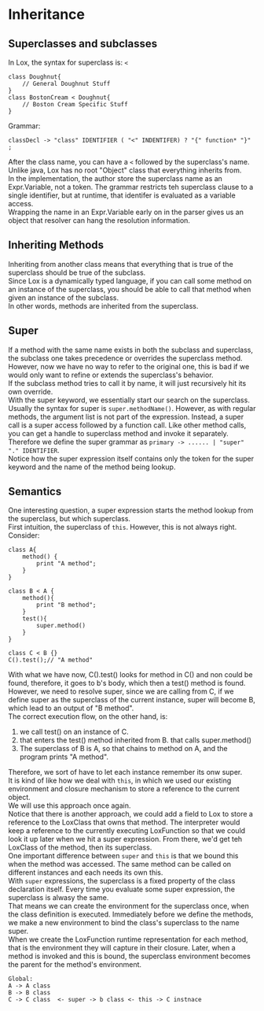 # Inheritance
## Superclasses and subclasses
In Lox, the syntax for superclass is: `<`
````
class Doughnut{
    // General Doughnut Stuff
}
class BostonCream < Doughnut{
    // Boston Cream Specific Stuff
}
````
Grammar:
````
classDecl -> "class" IDENTIFIER ( "<" INDENTIFER) ? "{" function* "}" ;
````
After the class name, you can have a `<` followed by the superclass's name. <br>
Unlike java, Lox has no root "Object" class that everything inherits from.<br>
In the implementation, the author store the superclass name as an Expr.Variable, not a token. The grammar restricts teh superclass clause to a single identifier, but at runtime, that identifer is evaluated as a variable access.<br>
Wrapping the name in an Expr.Variable early on in the parser gives us an object that resolver can hang the resolution information. 

## Inheriting Methods
Inheriting from another class means that everything that is true of the superclass should be true of the subclass.<br>
Since Lox is a dynamically typed language, if you can call some method on an instance of the superclass, you should be able to call that method when given an instance of the subclass.<br>
In other words, methods are inherited from the superclass. <br>

## Super
If a method with the same name exists in both the subclass and superclass, the subclass one takes precedence or overrides the superclass method.<br>
However, now we have no way to refer to the original one, this is bad if we would only want to refine or extends the superclass's behavior.<br>
If the subclass method tries to call it by name, it will just recursively hit its own override. <br>
With the super keyword, we essentially start our search on the superclass.<br>
Usually the syntax for super is ``super.methodName()``. However, as with regular methods, the argument list is not part of the expression. Instead, a super call is a super access followed by a function call. Like other method calls, you can get a handle to superclass method and invoke it separately.<br>
Therefore we define the super grammar as ``primary -> ...... | "super" "." IDENTIFIER``.<br>
Notice how the super expression itself contains only the token for the super keyword and the name of the method being lookup.<br>

## Semantics
One interesting question, a super expression starts the method lookup from the superclass, but which superclass.<br>
First intuition, the superclass of ``this``. However, this is not always right.<br>
Consider:
````
class A{
    method() {
        print "A method";
    }
}

class B < A {
    method(){
        print "B method";
    }
    test(){
        super.method()
    }
}

class C < B {}
C().test();// "A method"
````
With what we have now, C().test() looks for method in C() and non could be found, therefore, it goes to b's body, which then a test() method is found.<br>
However, we need to resolve super, since we are calling from C, if we define super as the superclass of the current instance, super will become B, which lead to an output of "B method".<br>
The correct execution flow, on the other hand, is:
1. we call test() on an instance of C.
2. that enters the test() method inherited from B. that calls super.method()
3. The superclass of B is A, so that chains to method on A, and the program prints "A method".<br>

Therefore, we sort of have to let each instance remember its onw super.<br>
It is kind of like how we deal with `this`, in which we used our existing environment and closure mechanism to store a reference to the current object.<br>
We will use this approach once again.<br>
Notice that there is another approach, we could add a field to Lox to store a reference to the LoxClass that owns that method. The interpreter would keep a reference to the currently executing LoxFunction so that we could look it up later when we hit a super expression. From there, we'd get teh LoxClass of the method, then its superclass.<br>
One important difference between ``super`` and ``this`` is that we bound this when the method was accessed. The same method can be called on different instances and each needs its own this.<br>
With ``super`` expressions, the superclass is a fixed property of the class declaration itself. Every time you evaluate some super expression, the superclass is alwasy the same. <br>
That means we can create the environment for the superclass once, when the class definition is executed. Immediately before we define the methods, we make a new environment to bind the class's superclass to the name super. <br>
When we create the LoxFunction runtime representation for each method, that is the environment they will capture in their closure. Later, when a method is invoked and this is bound, the superclass environment becomes the parent for the method's environment.<br>
````
Global:
A -> A class
B -> B class
C -> C class  <- super -> b class <- this -> C instnace 
````

